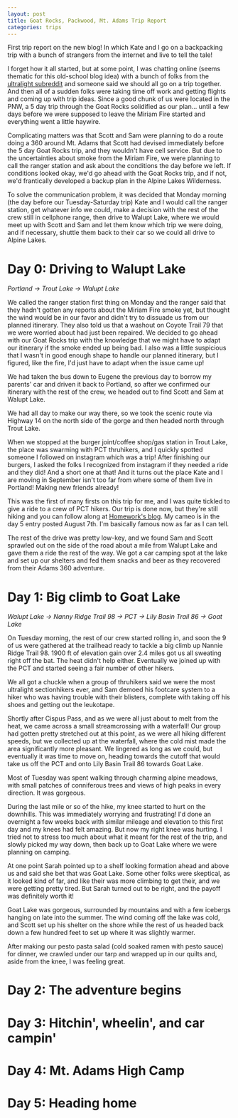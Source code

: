 ```yaml
---
layout: post
title: Goat Rocks, Packwood, Mt. Adams Trip Report
categories: trips
---
```


First trip report on the new blog! In which Kate and I go on a backpacking trip with a bunch of strangers from the internet and live to tell the tale!

I forget how it all started, but at some point, I was chatting online (seems thematic for this old-school blog idea) with a bunch of folks from the [ultralight subreddit](https://www.reddit.com/r/ultralight) and someone said we should all go on a trip together. And then all of a sudden folks were taking time off work and getting flights and coming up with trip ideas. Since a good chunk of us were located in the PNW, a 5 day trip through the Goat Rocks solidified as our plan... until a few days before we were supposed to leave the Miriam Fire started and everything went a little haywire.

Complicating matters was that Scott and Sam were planning to do a route doing a 360 around Mt. Adams that Scott had devised immediately before the 5 day Goat Rocks trip, and they wouldn't have cell service. But due to the uncertainties about smoke from the Miriam Fire, we were planning to call the ranger station and ask about the conditions the day before we left. If conditions looked okay, we'd go ahead with the Goat Rocks trip, and if not, we'd frantically developed a backup plan in the Alpine Lakes Wilderness.

To solve the communication problem, it was decided that Monday morning (the day before our Tuesday-Saturday trip) Kate and I would call the ranger station, get whatever info we could, make a decision with the rest of the crew still in cellphone range, then drive to Walupt Lake, where we would meet up with Scott and Sam and let them know which trip we were doing, and if necessary, shuttle them back to their car so we could all drive to Alpine Lakes.

# Day 0: Driving to Walupt Lake

*Portland -> Trout Lake -> Walupt Lake*

We called the ranger station first thing on Monday and the ranger said that they hadn't gotten any reports about the Miriam Fire smoke yet, but thought the wind would be in our favor and didn't try to dissuade us from our planned itinerary. They also told us that a washout on Coyote Trail 79 that we were worried about had just been repaired. We decided to go ahead with our Goat Rocks trip with the knowledge that we might have to adapt our itinerary if the smoke ended up being bad. I also was a little suspicious that I wasn't in good enough shape to handle our planned itinerary, but I figured, like the fire, I'd just have to adapt when the issue came up!

We had taken the bus down to Eugene the previous day to borrow my parents' car and driven it back to Portland, so after we confirmed our itinerary with the rest of the crew, we headed out to find Scott and Sam at Walupt Lake.

We had all day to make our way there, so we took the scenic route via Highway 14 on the north side of the gorge and then headed north through Trout Lake.

When we stopped at the burger joint/coffee shop/gas station in Trout Lake, the place was swarming with PCT thruhikers, and I quickly spotted someone I followed on instagram which was a trip! After finishing our burgers, I asked the folks I recognized from instagram if they needed a ride and they did! And a short one at that! And it turns out the place Kate and I are moving in September isn't too far from where some of them live in Portland! Making new friends already!

This was the first of many firsts on this trip for me, and I was quite tickled to give a ride to a crew of PCT hikers. Our trip is done now, but they're still hiking and you can follow along at [Homework's blog](http://www.soletosoil.com). My cameo is in the day 5 entry posted August 7th. I'm basically famous now as far as I can tell.

The rest of the drive was pretty low-key, and we found Sam and Scott sprawled out on the side of the road about a mile from Walupt Lake and gave them a ride the rest of the way. We got a car camping spot at the lake and set up our shelters and fed them snacks and beer as they recovered from their Adams 360 adventure.

# Day 1: Big climb to Goat Lake

*Walupt Lake -> Nanny Ridge Trail 98 -> PCT -> Lily Basin Trail 86 -> Goat Lake*

On Tuesday morning, the rest of our crew started rolling in, and soon the 9 of us were gathered at the trailhead ready to tackle a big climb up Nannie Ridge Trail 98. 1900 ft of elevation gain over 2.4 miles got us all sweating right off the bat. The heat didn't help either. Eventually we joined up with the PCT and started seeing a fair number of other hikers.

We all got a chuckle when a group of thruhikers said we were the most ultralight sectionhikers ever, and Sam demoed his footcare system to a hiker who was having trouble with their blisters, complete with taking off his shoes and getting out the leukotape.

Shortly after Cispus Pass, and as we were all just about to melt from the heat, we came across a small streamcrossing with a waterfall! Our group had gotten pretty stretched out at this point, as we were all hiking different speeds, but we collected up at the waterfall, where the cold mist made the area significantly more pleasant. We lingered as long as we could, but eventually it was time to move on, heading towards the cutoff that would take us off the PCT and onto Lily Basin Trail 86 towards Goat Lake.

Most of Tuesday was spent walking through charming alpine meadows, with small patches of conniferous trees and views of high peaks in every direction. It was gorgeous.

During the last mile or so of the hike, my knee started to hurt on the downhills. This was immediately worrying and frustrating! I'd done an overnight a few weeks back with similar mileage and elevation to this first day and my knees had felt amazing. But now my right knee was hurting. I tried not to stress too much about what it meant for the rest of the trip, and slowly picked my way down, then back up to Goat Lake where we were planning on camping.

At one point Sarah pointed up to a shelf looking formation ahead and above us and said she bet that was Goat Lake. Some other folks were skeptical, as it looked kind of far, and like their was more climbing to get their, and we were getting pretty tired. But Sarah turned out to be right, and the payoff was definitely worth it!

Goat Lake was gorgeous, surrounded by mountains and with a few icebergs hanging on late into the summer. The wind coming off the lake was cold, and Scott set up his shelter on the shore while the rest of us headed back down a few hundred feet to set up where it was slightly warmer.

After making our pesto pasta salad (cold soaked ramen with pesto sauce) for dinner, we crawled under our tarp and wrapped up in our quilts and, aside from the knee, I was feeling great.

# Day 2: The adventure begins

# Day 3: Hitchin', wheelin', and car campin'

# Day 4: Mt. Adams High Camp

# Day 5: Heading home
